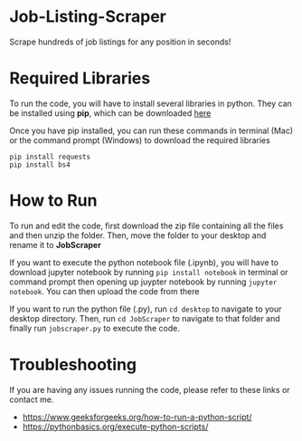 # Job-Listing-Scraper
Scrape hundreds of job listings for any position in seconds!

# Required Libraries 
To run the code, you will have to install several libraries in python. They can be installed using **pip**, which can be downloaded [here](https://pip.pypa.io/en/stable/installing/)

Once you have pip installed, you can run these commands in terminal (Mac) or the command prompt (Windows) to download the required libraries
```
pip install requests 
pip install bs4
```
# How to Run 

To run and edit the code, first download the zip file containing all the files and then unzip the folder. Then, move the folder to your desktop and rename it to **JobScraper**

If you want to execute the python notebook file (.ipynb), you will have to download jupyter notebook by running `pip install notebook` in terminal or command prompt then opening up juypter notebook by running `jupyter notebook`. You can then upload the code from there

If you want to run the python file (.py), run `cd desktop` to navigate to your desktop directory. Then, run `cd JobScraper` to navigate to that folder and finally run `jobscraper.py` to execute the code. 

# Troubleshooting

If you are having any issues running the code, please refer to these links or contact me. 
  - https://www.geeksforgeeks.org/how-to-run-a-python-script/
  - https://pythonbasics.org/execute-python-scripts/
